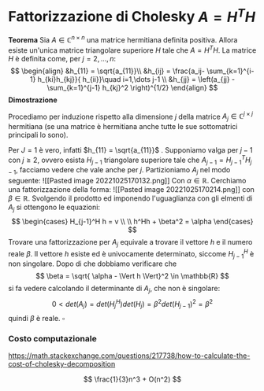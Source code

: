 # Fattorizzazione di Cholesky $A = H^TH$

**Teorema** Sia $A \in \mathbb{C}^{n\times n}$ una matrice hermitiana definita positiva. Allora esiste un'unica matrice triangolare superiore $H$ tale che $A = H^TH$.
La matrice $H$ è definita come, per $j=2,\dots,n$:
$$
\begin{align}
&h_{11} = \sqrt{a_{11}}\\
&h_{ij} = \frac{a_ij- \sum_{k=1}^{i-1} h_{ki}h_{kj}}{ h_{ii}}\quad i=1,\dots j-1 \\
&h_{jj} = \left(a_{jj} - \sum_{k=1}^{j-1} h_{kj}^2  \right)^{1/2}
\end{align}
$$
**Dimostrazione**

Procediamo per induzione rispetto alla dimensione $j$ della matrice $A_j \in \mathbb{C}^{j\times j}$ hermitiana (se una matrice è hermitiana anche tutte le sue sottomatrici principali lo sono).

Per $J=1$ è vero, infatti $h_{11} = \sqrt{a_{11}}$ .
Supponiamo valga per $j-1$ con $j \geq 2$, ovvero esista $H_{j-1}$ triangolare superiore tale che $A_{j-1} = H_{j-1}^T H_{j-1}$, facciamo vedere che vale anche per $j$.
Partizioniamo $A_j$ nel modo seguente:
![[Pasted image 20221025170132.png]]
Con $\alpha \in \mathbb{R}$. 
Cerchiamo una fattorizzazione della forma:
![[Pasted image 20221025170214.png]]
con $\beta \in \mathbb{R}$. Svolgendo il prodotto ed imponendo l'uguaglianza con gli elmenti di $A_j$ si ottengono le equazioni:
$$
\begin{cases} 
H_{j-1}^H h = v \\ \\
h^Hh + \beta^2 = \alpha
\end{cases}
$$
Trovare una fattorizzazione per $A_j$ equivale a trovare il vettore $h$ e il numero reale $\beta$. Il vettore $h$ esiste ed è univocamente determinato, siccome $H_{j-1}^H$ è non singolare. Dopo di che dobbiamo verificare che 
$$
\beta = \sqrt{ \alpha - \Vert h \Vert}^2 \in \mathbb{R}
$$
si fa vedere calcolando il determinante di $A_j$, che non è singolare:
$$
0 < det(A_j) = det(H_j^H)det(H_j) = \beta^2 det(H_{j-1})^2 = \beta^2
$$
quindi $\beta$ è reale. $\square$


### Costo computazionale
https://math.stackexchange.com/questions/217738/how-to-calculate-the-cost-of-cholesky-decomposition

$$
\frac{1}{3}n^3 + O(n^2)
$$




